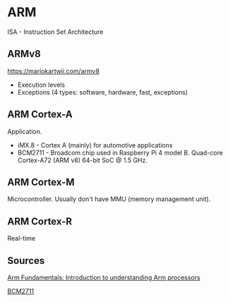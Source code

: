 # ARM

ISA - Instruction Set Architecture

## ARMv8

https://mariokartwii.com/armv8

* Execution levels
* Exceptions (4 types: software, hardware, fast, exceptions)

## ARM Cortex-A

Application.

* iMX.8 - Cortex A (mainly) for automotive applications
* BCM2711 - Broadcom chip used in Raspberry Pi 4 model B. Quad-core
Cortex-A72 (ARM v8) 64-bit SoC @ 1.5 GHz.

## ARM Cortex-M

Microcontroller. Usually don't have MMU (memory management
unit). 

## ARM Cortex-R

Real-time

## Sources

[Arm Fundamentals: Introduction to understanding Arm processors](https://community.arm.com/arm-community-blogs/b/architectures-and-processors-blog/posts/arm-fundamentals-introduction-to-understanding-arm-processors)
 
[BCM2711](https://www.raspberrypi.com/documentation/computers/processors.html#bcm2711)
